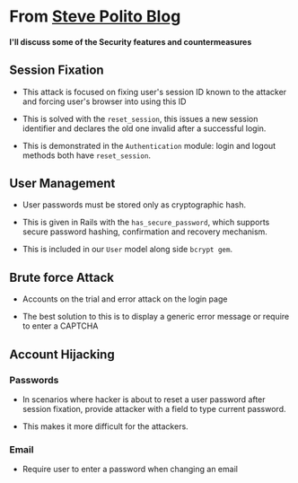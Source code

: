 # From [Steve Polito Blog](https://stevepolito.design/blog/rails-authentication-from-scratch/)

#### I'll discuss some of the Security features and countermeasures

## Session Fixation 
- This attack is focused on fixing user's session ID known to the attacker and forcing user's browser into using this ID
- This is solved with the `reset_session`, this issues a new session identifier and declares the old one invalid after a successful login.

- This is demonstrated in the `Authentication` module: login and logout methods both have `reset_session`.

## User Management 
- User passwords must be stored only as cryptographic hash.
- This is given in Rails with the `has_secure_password`, which supports secure password hashing, confirmation and recovery mechanism.

- This is included in our `User` model along side `bcrypt gem`.

## Brute force Attack 
- Accounts on the trial and error attack on the login page 

- The best solution to this is to display a generic error message or require to enter a CAPTCHA

## Account Hijacking 

### Passwords 
- In scenarios where hacker is about to reset a user password after session fixation, provide attacker with a field to type current password.

- This makes it more difficult for the attackers.

### Email 
- Require user to enter a password when changing an email

